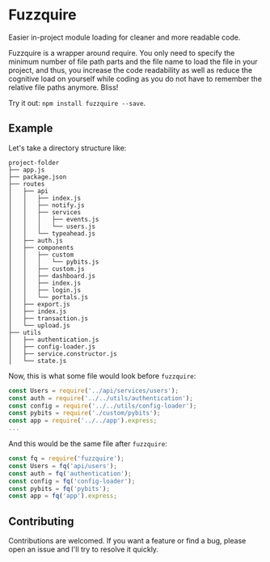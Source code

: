# Fuzzquire

Easier in-project module loading for cleaner and more readable code.

Fuzzquire is a wrapper around require. You only need to specify the minimum number of file path parts and the file name to load the file in your project, and thus, you increase the code readability as well as reduce the cognitive load on yourself while coding as you do not have to remember the relative file paths anymore. Bliss!

Try it out: `npm install fuzzquire --save`.

## Example

Let's take a directory structure like:

```
project-folder
├── app.js
├── package.json
├── routes
│   ├── api
│   │   ├── index.js
│   │   ├── notify.js
│   │   ├── services
│   │   │   ├── events.js
│   │   │   └── users.js
│   │   └── typeahead.js
│   ├── auth.js
│   ├── components
│   │   ├── custom
│   │   │   └── pybits.js
│   │   ├── custom.js
│   │   ├── dashboard.js
│   │   ├── index.js
│   │   ├── login.js
│   │   └── portals.js
│   ├── export.js
│   ├── index.js
│   ├── transaction.js
│   └── upload.js
├── utils
│   ├── authentication.js
│   ├── config-loader.js
│   ├── service.constructor.js
│   └── state.js
```

Now, this is what some file would look before `fuzzquire`:

```js
const Users = require('../api/services/users');
const auth = require('../../utils/authentication');
const config = require('../../utils/config-loader');
const pybits = require('./custom/pybits');
const app = require('../../app').express;
...
```

And this would be the same file after `fuzzquire`:

```js
const fq = require('fuzzquire');
const Users = fq('api/users');
const auth = fq('authentication');
const config = fq('config-loader');
const pybits = fq('pybits');
const app = fq('app').express;
```

## Contributing

Contributions are welcomed. If you want a feature or find a bug, please open an issue and I'll try to resolve it quickly.

